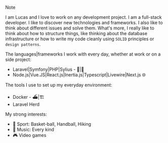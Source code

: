 > [!NOTE]  
> I am Lucas and I love to work on any development project. I am a full-stack developer. I like to discover new technologies and frameworks. I also like to think about different issues and solve them. What's more, I really like to think about how to structure things, like thinking about the database infrastructure or how to write my code cleanly using `SOLID` principles or `design patterns`.

The languages|frameworks I work with every day, whether at work or on a side project:
- Laravel|Symfony|PHP|Sylius - 🐘|🦢
- Node.js|Vue.JS|React.js|Inertia.js|Typescript|Livewire|Next.js 🌐

The tools I use to set up my everyday environment:
- Docker - ⛴️|🏗
- Laravel Herd

My strong interests:
- 🎽 Sport: Basket-ball, Handball, Hiking
- 🎵 Music: Every kind
- 🎮 Video games
